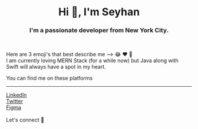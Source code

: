 <h1 align="center">Hi 👋, I'm Seyhan</h1>
<h3 align="center">I'm a passionate developer from New York City.</h3>
<br>

<p>Here are 3 emoji's that best describe me --> 😂 ♥️ 🤙
  <br>I am currently loving MERN Stack (for a while now) but Java along with Swift will always have a spot in my heart.</p>

<p>
You can find me on these platforms <br>
  <hr>
  <a href="http://linkedin.com/in/seyhancileli/">LinkedIn</a>
  <br><a href="https://twitter.com/seycileli">Twitter<a>
  <br><a href="https://www.figma.com/@seycileli">Figma<a>
  <br>
  <br>Let's connect 🤙
</p>
